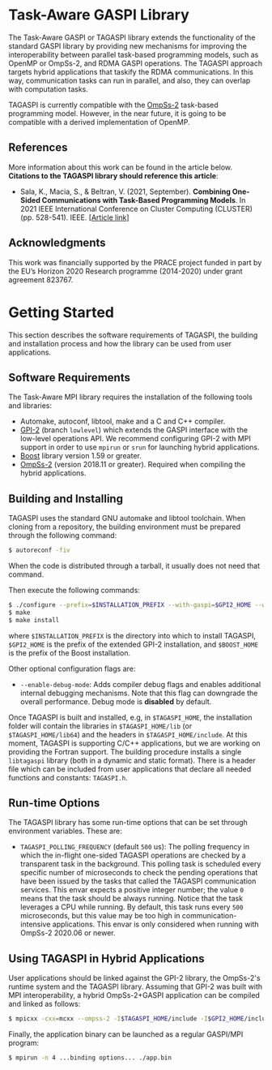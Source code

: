 # Task-Aware GASPI Library

The Task-Aware GASPI or TAGASPI library extends the functionality of the standard GASPI
library by providing new mechanisms for improving the interoperability between parallel
task-based programming models, such as OpenMP or OmpSs-2, and RDMA GASPI operations. The
TAGASPI approach targets hybrid applications that taskify the RDMA communications. In this
way, communication tasks can run in parallel, and also, they can overlap with computation
tasks.

TAGASPI is currently compatible with the [OmpSs-2](https://github.com/bsc-pm/ompss-2-releases)
task-based programming model. However, in the near future, it is going to be compatible
with a derived implementation of OpenMP.

## References

More information about this work can be found in the article below. **Citations to the TAGASPI library should reference this article**:

* Sala, K., Macia, S., & Beltran, V. (2021, September). **Combining One-Sided Communications with Task-Based Programming Models**. In 2021 IEEE International Conference on Cluster Computing (CLUSTER) (pp. 528-541). IEEE. [[Article link]](https://doi.org/10.1109/Cluster48925.2021.00024)

## Acknowledgments

This work was financially supported by the PRACE project funded in part by the EU’s Horizon 2020
Research programme (2014-2020) under grant agreement 823767.

# Getting Started

This section describes the software requirements of TAGASPI, the building and installation
process and how the library can be used from user applications.

## Software Requirements

The Task-Aware MPI library requires the installation of the following tools and libraries:

* Automake, autoconf, libtool, make and a C and C++ compiler.
* [GPI-2](https://pm.bsc.es/gitlab/interoperability/extern/GPI-2) (branch `lowlevel`) which extends
  the GASPI interface with the low-level operations API. We recommend configuring GPI-2 with MPI
  support in order to use `mpirun` or `srun` for launching hybrid applications.
* [Boost](http://boost.org) library version 1.59 or greater.
* [OmpSs-2](https://github.com/bsc-pm/ompss-2-releases) (version 2018.11 or greater). Required
  when compiling the hybrid applications.

## Building and Installing

TAGASPI uses the standard GNU automake and libtool toolchain. When cloning from a repository, the
building environment must be prepared through the following command:

```bash
$ autoreconf -fiv
```

When the code is distributed through a tarball, it usually does not need that command.

Then execute the following commands:

```bash
$ ./configure --prefix=$INSTALLATION_PREFIX --with-gaspi=$GPI2_HOME --with-boost=$BOOST_HOME ..other options..
$ make
$ make install
```

where `$INSTALLATION_PREFIX` is the directory into which to install TAGASPI, `$GPI2_HOME` is the prefix
of the extended GPI-2 installation, and `$BOOST_HOME` is the prefix of the Boost installation.

Other optional configuration flags are:
* `--enable-debug-mode`: Adds compiler debug flags and enables additional internal debugging mechanisms.
   Note that this flag can downgrade the overall performance. Debug mode is **disabled** by default.

Once TAGASPI is built and installed, e.g, in `$TAGASPI_HOME`, the installation folder will contain the
libraries in `$TAGASPI_HOME/lib` (or `$TAGASPI_HOME/lib64`) and the headers in `$TAGASPI_HOME/include`.
At this moment, TAGASPI is supporting C/C++ applications, but we are working on providing the Fortran
support. The building procedure installs a single `libtagaspi` library (both in a dynamic and static
format). There is a header file which can be included from user applications that declare all needed
functions and constants: `TAGASPI.h`.

## Run-time Options

The TAGASPI library has some run-time options that can be set through environment variables. These are:

* `TAGASPI_POLLING_FREQUENCY` (default `500` us): The polling frequency in which the in-flight one-sided
TAGASPI operations are checked by a transparent task in the background. This polling task is scheduled
every specific number of microseconds to check the pending operations that have been issued by the tasks
that called the TAGASPI communication services. This envar expects a positive integer number; the value `0`
means that the task should be always running. Notice that the task leverages a CPU while running. By default,
this task runs every `500` microseconds, but this value may be too high in communication-intensive applications.
This envar is only considered when running with OmpSs-2 2020.06 or newer.

## Using TAGASPI in Hybrid Applications

User applications should be linked against the GPI-2 library, the OmpSs-2's runtime system and the TAGASPI
library. Assuming that GPI-2 was built with MPI interoperability, a hybrid OmpSs-2+GASPI application can be
compiled and linked as follows:

```bash
$ mpicxx -cxx=mcxx --ompss-2 -I$TAGASPI_HOME/include -I$GPI2_HOME/include app.cpp -o app.bin -ltagaspi -L$TAGASPI_HOME/lib -lGPI2 -L$GPI2_HOME/lib
```

Finally, the application binary can be launched as a regular GASPI/MPI program:

```bash
$ mpirun -n 4 ...binding options... ./app.bin
```

